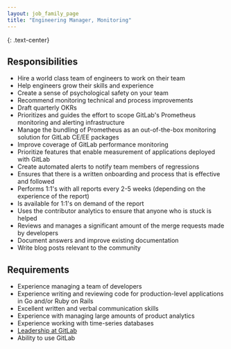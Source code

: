 ```yaml
---
layout: job_family_page
title: "Engineering Manager, Monitoring"
---
```


{: .text-center}
<br>

## Responsibilities

* Hire a world class team of engineers to work on their team
* Help engineers grow their skills and experience
* Create a sense of psychological safety on your team
* Recommend monitoring technical and process improvements
* Draft quarterly OKRs
* Prioritizes and guides the effort to scope GitLab's Prometheus monitoring and alerting infrastructure
* Manage the bundling of Prometheus as an out-of-the-box monitoring solution for GitLab CE/EE packages
* Improve coverage of GitLab performance monitoring
* Prioritize features that enable measurement of applications deployed with GitLab
* Create automated alerts to notify team members of regressions
* Ensures that there is a written onboarding and process that is effective and followed
* Performs 1:1's with all reports every 2-5 weeks (depending on the experience of the report)
* Is available for 1:1's on demand of the report
* Uses the contributor analytics to ensure that anyone who is stuck is helped
* Reviews and manages a significant amount of the merge requests made by developers
* Document answers and improve existing documentation
* Write blog posts relevant to the community

## Requirements

* Experience managing a team of developers
* Experience writing and reviewing code for production-level applications in Go and/or Ruby on Rails
* Excellent written and verbal communication skills
* Experience with managing large amounts of product analytics
* Experience working with time-series databases
* [Leadership at GitLab](https://about.gitlab.com/company/team/structure/#management-group)
* Ability to use GitLab

